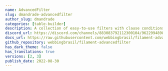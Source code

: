 ```yaml
---
name: AdvancedFilter
slug: dmandrade-advancedfilter
author_slug: dmandrade
categories: [table-builder]
description: A collection of easy-to-use filters with clause conditions
discord_url: https://discord.com/channels/883083792112300104/962299489874481202
docs_url: https://raw.githubusercontent.com/webbingbrasil/filament-advancedfilter/3.x/README.md
github_repository: webbingbrasil/filament-advancedfilter
has_dark_theme: false
has_translations: true
versions: [2, 3]
publish_date: 2022-08-30
---
```

